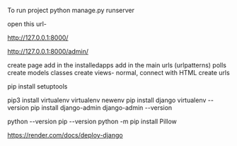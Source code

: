 To run project
python manage.py runserver

open this url-

http://127.0.0.1:8000/ 

http://127.0.0.1:8000/admin/

create page 
add in the installedapps
add in the main urls (urlpatterns)
polls
create models classes
create views- normal, connect with HTML
create urls


pip install setuptools

pip3 install virtualenv
virtualenv newenv
pip install django
virtualenv --version
pip install django-admin
django-admin --version

python --version
pip --version
python -m pip install Pillow

https://render.com/docs/deploy-django